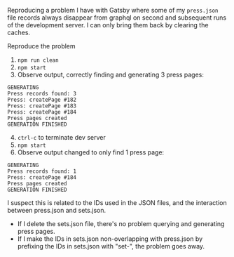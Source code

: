 Reproducing a problem I have with Gatsby where some of my `press.json` file records always disappear from graphql on second and subsequent runs of the development server. I can only bring them back by clearing the caches.

Reproduce the problem

1. `npm run clean`
2. `npm start`
3. Observe output, correctly finding and generating 3 press pages:
```
GENERATING
Press records found: 3
Press: createPage #182
Press: createPage #183
Press: createPage #184
Press pages created
GENERATION FINISHED
```

4. `ctrl-c` to terminate dev server
5. `npm start`
6. Observe output changed to only find 1 press page:
```
GENERATING
Press records found: 1
Press: createPage #184
Press pages created
GENERATION FINISHED
```

I suspect this is related to the IDs used in the JSON files, and the interaction between press.json and sets.json.
- If I delete the sets.json file, there's no problem querying and generating press pages.
- If I make the IDs in sets.json non-overlapping with press.json by prefixing the IDs in sets.json with "set-", the problem goes away.